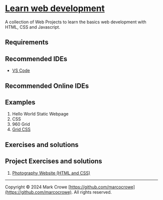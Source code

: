 # [Learn web development](https://github.com/marcocrowe/learn-web-development/)

A collection of Web Projects to learn the basics web development with HTML, CSS and Javascript.

## Requirements

## Recommended IDEs

- [VS Code](https://code.visualstudio.com/)

## Recommended Online IDEs

## Examples

1. Hello World Static Webpage
2. CSS
3. 960 Grid
4. [Grid CSS](web/exercises/grid-css.html "Grid CSS")

## Exercises and solutions

## Project Exercises and solutions

1. [Photography Website (HTML and CSS)](./photography-website-project/ "Photography Website (HTML and CSS)")

---

Copyright &copy; 2024 Mark Crowe [https://github.com/marcocrowe](https://github.com/marcocrowe). All rights reserved.
